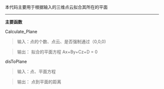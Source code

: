 本代码主要用于根据输入的三维点云拟合其所在的平面

--------------------------------------------
**主要函数**

Calculate_Plane
> 输入：点的个数、点云、是否强制通过（0,0,0)

> 输出： 拟合的平面方程 Ax+By+Cz+D = 0

disToPlane
> 输入：点、平面方程

> 输出： 点到平面的距离